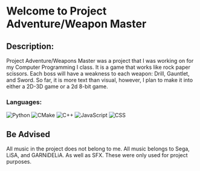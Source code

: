 


# Welcome to Project Adventure/Weapon Master
## Description:
Project Adventure/Weapons Master was a project that I was working on for my Computer Programming I class.  It is a game that  works like rock paper scissors.  Each boss will have a weakness to each weapon: Drill, Gauntlet, and Sword.  So far, it is more text than visual, however, I plan to make it into either a 2D-3D game or a 2d 8-bit game.
### Languages: 

 ![Python](https://img.shields.io/badge/python-3670A0?style=for-the-badge&logo=python&logoColor=ffdd54)
 ![CMake](https://img.shields.io/badge/CMake-%23008FBA.svg?style=for-the-badge&logo=cmake&logoColor=white)
![C++](https://img.shields.io/badge/c++-%2300599C.svg?style=for-the-badge&logo=c%2B%2B&logoColor=white)
![JavaScript](https://img.shields.io/badge/javascript-%23323330.svg?style=for-the-badge&logo=javascript&logoColor=%23F7DF1E)
![CSS](https://img.shields.io/badge/css-%231572B6.svg?style=for-the-badge&logo=css&logoColor=white)
## Be Advised
All music in the project does not belong to me.  All music belongs to Sega, LiSA, and GARNiDELiA. As well as SFX.  These were only used for project purposes.

